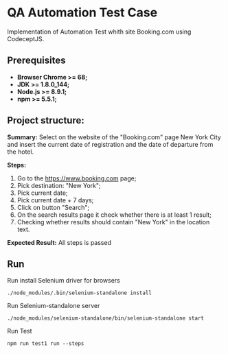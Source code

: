 # QA Automation Test Case 
Implementation of Automation Test whith site Booking.com using CodeceptJS.
## Prerequisites
* **Browser Chrome >= 68;**
* **JDK >= 1.8.0_144;**
* **Node.js >= 8.9.1;**
* **npm >= 5.5.1;**
## Project structure:
**Summary:**
Select on the website of the "Booking.com" page New York City and insert the current date of registration and the date of departure from the hotel.

**Steps:**
1) Go to the https://www.booking.com page;
2) Pick destination: "New York";
3) Pick current date;
4) Pick current date + 7 days;
5) Click on button "Search";
6) On the  search results  page it check  whether there is  at least  1 result;
7) Checking whether results should contain "New York" in the location text.

**Expected Result:**
All steps is passed
## Run
Run install Selenium driver for browsers
```
./node_modules/.bin/selenium-standalone install
```
Run Selenium-standalone server
```
./node_modules/selenium-standalone/bin/selenium-standalone start
```
Run Test
```
npm run test1 run --steps
```
